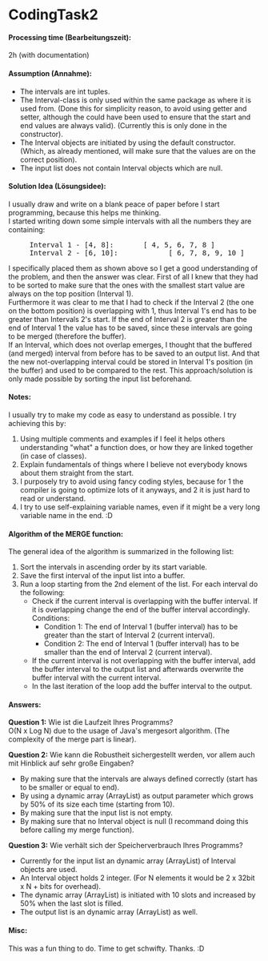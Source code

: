 # CodingTask2

#### Processing time (Bearbeitungszeit): 
2h (with documentation)

#### Assumption (Annahme):
- The intervals are int tuples.
- The Interval-class is only used within the same package as where it is used from. 
  (Done this for simplicity reason, to avoid using getter and setter, although the could have been used to ensure that the start and end values are always valid).
  (Currently this is only done in the constructor).
- The Interval objects are initiated by using the default constructor. (Which, as already mentioned, will make sure that the values are on the correct position).
- The input list does not contain Interval objects which are null.

#### Solution Idea (Lösungsidee):
I usually draw and write on a blank peace of paper before I start programming, because this helps me thinking.<br>
I started writing down some simple intervals with all the numbers they are containing:<br>
<pre>
	 Interval 1 - [4, 8]:		[ 4, 5, 6, 7, 8 ]
	 Interval 2 - [6, 10]:		      [ 6, 7, 8, 9, 10 ]</pre>
I specifically placed them as shown above so I get a good understanding of the problem, and then the answer was clear.
First of all I knew that they had to be sorted to make sure that the ones with the smallest start value are always on the top position (Interval 1). <br>
Furthermore it was clear to me that I had to check if the Interval 2 (the one on the bottom position) is overlapping with 1, 
thus Interval 1's end has to be greater than Intervals 2's start. 
If the end of Interval 2 is greater than the end of Interval 1 the value has to be saved, since these intervals are going to be merged (therefore the buffer). <br>
If an Interval, which does not overlap emerges, I thought that the buffered (and merged) interval from before has to be saved to an output list.
And that the new not-overlapping interval could be stored in Interval 1's position (in the buffer) and used to be compared to the rest. 
This approach/solution is only made possible by sorting the input list beforehand.

#### Notes:
I usually try to make my code as easy to understand as possible.
I try achieving this by:
1. Using multiple comments and examples if I feel it helps others understanding "what" a function does, or how they are linked together (in case of classes).
2. Explain fundamentals of things where I believe not everybody knows about them straight from the start.
3. I purposely try to avoid using fancy coding styles, because for 1 the compiler is going to optimize lots of it anyways, and 2 it is just hard to read or understand.
4. I try to use self-explaining variable names, even if it might be a very long variable name in the end. :D

#### Algorithm of the MERGE function:
The general idea of the algorithm is summarized in the following list:
1. Sort the intervals in ascending order by its start variable.
2. Save the first interval of the input list into a buffer.
3. Run a loop starting from the 2nd element of the list. For each interval do the following:
	* Check if the current interval is overlapping with the buffer interval. If it is overlapping change the end of the buffer interval accordingly.<br>
	    Conditions:<br>	
		* Condition 1: The end of Interval 1 (buffer interval) has to be greater than the start of Interval 2 (current interval).
		* Condition 2: The end of Interval 1 (buffer interval) has to be smaller than the end of Interval 2 (current interval).
	* If the current interval is not overlapping with the buffer interval, add the buffer interval to the output list and afterwards overwrite the buffer interval with the current interval.
	* In the last iteration of the loop add the buffer interval to the output.
	
#### Answers:
**Question 1:** Wie ist die Laufzeit Ihres Programms?<br>
O(N x Log N) due to the usage of Java's mergesort algorithm. (The complexity of the merge part is linear).

**Question 2:** Wie kann die Robustheit sichergestellt werden, vor allem auch mit Hinblick auf sehr große Eingaben?		
* By making sure that the intervals are always defined correctly (start has to be smaller or equal to end).
* By using a dynamic array (ArrayList) as output parameter which grows by 50% of its size each time (starting from 10).
* By making sure that the input list is not empty.
* By making sure that no Interval object is null (I recommand doing this before calling my merge function).
			
**Question 3:** Wie verhält sich der Speicherverbrauch Ihres Programms?
* Currently for the input list an dynamic array (ArrayList) of Interval objects are used.
* An Interval object holds 2 integer. (For N elements it would be 2 x 32bit x N + bits for overhead). 
* The dynamic array (ArrayList) is initiated with 10 slots and increased by 50% when the last slot is filled.
* The output list is an dynamic array (ArrayList) as well. 
			
#### Misc:			
This was a fun thing to do. Time to get schwifty.
Thanks. :D
